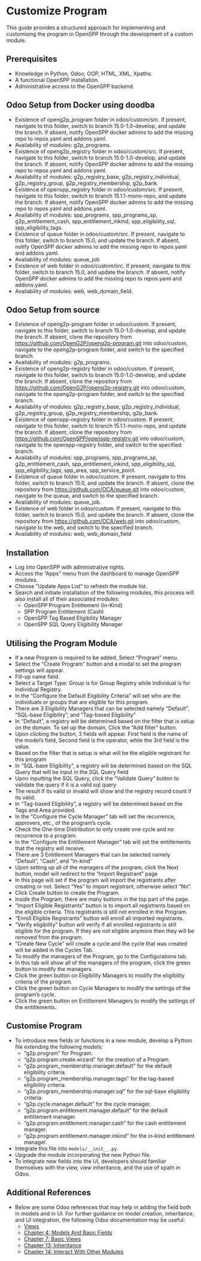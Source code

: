 # Customize Program

This guide provides a structured approach for implementing and customising the program in OpenSPP through the development of a custom module.

## Prerequisites

- Knowledge in Python, Odoo, OOP, HTML, XML, Xpaths.
- A functional OpenSPP installation.
- Administrative access to the OpenSPP backend.

## Odoo Setup from Docker using doodba

- Existence of openg2p_program folder in odoo/custom/src. If present, navigate to this folder, switch to branch 15.0-1.0-develop, and update the branch. If absent, notify OpenSPP docker admins to add the missing repo to repos.yaml and addons.yaml.
- Availability of modules: g2p_programs.
- Existence of openg2p_registry folder in odoo/custom/src. If present, navigate to this folder, switch to branch 15.0-1.0-develop, and update the branch. If absent, notify OpenSPP docker admins to add the missing repo to repos.yaml and addons.yaml.
- Availability of modules: g2p_registry_base, g2p_registry_individual, g2p_registry_group, g2p_registry_membership, g2p_bank.
- Existence of openspp_registry folder in odoo/custom/src. If present, navigate to this folder, switch to branch 15.1.1-mono-repo, and update the branch. If absent, notify OpenSPP docker admins to add the missing repo to repos.yaml and addons.yaml.
- Availability of modules: spp_programs, spp_programs_sp, g2p_entitlement_cash, spp_entitlement_inkind, spp_eligibility_sql, spp_eligibility_tags.
- Existence of queue folder in odoo/custom/src. If present, navigate to this folder, switch to branch 15.0, and update the branch. If absent, notify OpenSPP docker admins to add the missing repo to repos.yaml and addons.yaml.
- Availability of modules: queue_job
- Existence of web folder in odoo/custom/src. If present, navigate to this folder, switch to branch 15.0, and update the branch. If absent, notify OpenSPP docker admins to add the missing repo to repos.yaml and addons.yaml.
- Availability of modules: web, web_domain_field.

## Odoo Setup from source

- Existence of openg2p-program folder in odoo/custom. If present, navigate to this folder, switch to branch 15.0-1.0-develop, and update the branch. If absent, clone the repository from https://github.com/OpenG2P/openg2p-program.git into odoo/custom, navigate to the openg2p-program folder, and switch to the specified branch.
- Availability of modules: g2p_programs.
- Existence of openg2p-registry folder in odoo/custom. If present, navigate to this folder, switch to branch 15.0-1.0-develop, and update the branch. If absent, clone the repository from https://github.com/OpenG2P/openg2p-registry.git into odoo/custom, navigate to the openg2p-program folder, and switch to the specified branch.
- Availability of modules: g2p_registry_base, g2p_registry_individual, g2p_registry_group, g2p_registry_membership, g2p_bank.
- Existence of openspp-registry folder in odoo/custom. If present, navigate to this folder, switch to branch 15.1.1-mono-repo, and update the branch. If absent, clone the repository from https://github.com/OpenSPP/openspp-registry.git into odoo/custom, navigate to the openspp-registry folder, and switch to the specified branch.
- Availability of modules: spp_programs, spp_programs_sp, g2p_entitlement_cash, spp_entitlement_inkind, spp_eligibility_sql, spp_eligibility_tags, spp_area, spp_service_point.
- Existence of queue folder in odoo/custom. If present, navigate to this folder, switch to branch 15.0, and update the branch. If absent, clone the repository from https://github.com/OCA/queue.git into odoo/custom, navigate to the queue, and switch to the specified branch.
- Availability of modules: queue_job.
- Existence of web folder in odoo/custom. If present, navigate to this folder, switch to branch 15.0, and update the branch. If absent, clone the repository from https://github.com/OCA/web.git into odoo/custom, navigate to the web, and switch to the specified branch.
- Availability of modules: web, web_domain_field

## Installation

- Log into OpenSPP with administrative rights.
- Access the “Apps” menu from the dashboard to manage OpenSPP modules.
- Choose “Update Apps List” to refresh the module list.
- Search and initiate installation of the following modules, this process will also install all of their associated modules:
  - OpenSPP Program Entitlement (In-Kind)
  - SPP Program Entitlement (Cash)
  - OpenSPP Tag Based Eligibility Manager
  - OpenSPP SQL Query Eligibility Manager

## Utilising the Program Module

- If a new Program is required to be added, Select “Program” menu.
- Select the “Create Program” button and a modal to set the program settings will appear.
- Fill-up name field.
- Select a Target Type: Group is for Group Registry while Individual is for Individual Registry.
- In the “Configure the Default Eligibility Criteria” will set who are the individuals or groups that are eligible for this program.
- There are 3 Eligibility Managers that can be selected namely “Default”, “SQL-base Eligibility”, and “Tag-based Eligibility”
- In “Default”, a registry will be determined based on the filter that is setup on the domain. To set up the domain, Click the “Add filter” button.
- Upon clicking the button, 3 fields will appear. First field is the name of the model’s field, Second field is the operator, while the 3rd field is the value.
- Based on the filter that is setup is what will be the eligible registrant for this program
- In “SQL-base Eligibility”, a registry will be determined based on the SQL Query that will be input in the SQL Query field
- Upon inputting the SQL Query, click the “Validate Query” button to validate the query if it is a valid sql query
- The result if its valid or invalid will show and the registry record count if its valid.
- In “Tag-based Eligibility”, a registry will be determined based on the Tags and Area provided.
- In the “Configure the Cycle Manager” tab will set the recurrence, approvers, etc., of the program’s cycle.
- Check the One-time Distribution to only create one cycle and no recurrence to a program.
- In the “Configure the Entitlement Manager” tab will set the entitlements that the registry will receive.
- There are 3 Entitlement Managers that can be selected namely “Default”, “Cash”, and “In-kind”
- Upon setting up all of the managers of the program, click the Next button, model will redirect to the “Import Registrant” page
- In this page will set if the program will import the registrants after creating or not. Select “Yes” to import registrant, otherwise select “No”.
- Click Create button to create the Program.
- Inside the Program, there are many buttons in the top part of the page.
- “Import Eligible Registrants” button is to import all registrants based on the eligible criteria. This registrants is still not enrolled in the Program.
- “Enroll Eligible Registrants” button will enroll all imported registrants.
- “Verify eligibility” button will verify if all enrolled registrants is still eligible for the program. If they are not eligible anymore then they will be removed from the program.
- “Create New Cycle” will create a cycle and the cycle that was created will be added in the Cycles Tab.
- To modify the managers of the Program, go to the Configurations tab.
- In this tab will show all of the managers of the program, click the green button to modify the managers.
- Click the green button on Eligibility Managers to modify the eligibility criteria of the program.
- Click the green button on Cycle Managers to modify the settings of the program’s cycle.
- Click the green button on Entitlement Managers to modify the settings of the entitlements.

## Customise Program

- To introduce new fields or functions in a new module, develop a Python file extending the following models:
  - “g2p.program” for Program.
  - “g2p.program.create.wizard” for the creation of a Program.
  - “g2p.program_membership.manager.default” for the default eligibility criteria.
  - “g2p.program_membership.manager.tags” for the tag-based eligibility criteria.
  - “g2p.program_membership.manager.sql” for the sql-base eligibility criteria.
  - “g2p.cycle.manager.default” for the cycle manager.
  - “g2p.program.entitlement.manager.default” for the default entitlement manager.
  - “g2p.program.entitlement.manager.cash” for the cash entitlement manager.
  - “g2p.program.entitlement.manager.inkind” for the in-kind entitlement manager.
- Integrate this file into `models/__init__.py`.
- Upgrade the module incorporating the new Python file.
- To integrate new fields into the UI, developers should familiar themselves with the view, view inheritance, and the use of xpath in Odoo.

## Additional References

- Below are some Odoo references that may help in adding the field both in models and in UI. For further guidance on model creation, inheritance, and UI integration, the following Odoo documentation may be useful:
  - [Views](https://www.odoo.com/documentation/15.0/developer/reference/backend/views.html)
  - [Chapter 4: Models And Basic Fields](https://www.odoo.com/documentation/15.0/developer/tutorials/getting_started/04_basicmodel.html)
  - [Chapter 7: Basic Views](https://www.odoo.com/documentation/17.0/developer/tutorials/getting_started/07_basicviews.html#chapter-7-basic-views)
  - [Chapter 13: Inheritance](https://www.odoo.com/documentation/15.0/developer/tutorials/getting_started/13_inheritance.html)
  - [Chapter 14: Interact With Other Modules](https://www.odoo.com/documentation/15.0/developer/tutorials/getting_started/14_other_module.html)
